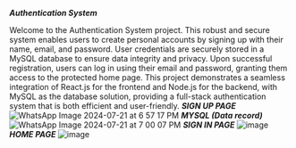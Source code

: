***Authentication System***

Welcome to the Authentication System project. This robust and secure system enables users to create personal accounts by signing up with their name, email, and password. User credentials are securely stored in a MySQL database to ensure data integrity and privacy. Upon successful registration, users can log in using their email and password, granting them access to the protected home page. This project demonstrates a seamless integration of React.js for the frontend and Node.js for the backend, with MySQL as the database solution, providing a full-stack authentication system that is both efficient and user-friendly.
***SIGN UP PAGE***
![WhatsApp Image 2024-07-21 at 6 57 17 PM](https://github.com/user-attachments/assets/00579f8c-91ec-402d-8dc4-14c16345cfaa)
***MYSQL (Data record)***
![WhatsApp Image 2024-07-21 at 7 00 07 PM](https://github.com/user-attachments/assets/7100a756-300b-4612-b7e9-a271303a28ba)
***SIGN IN PAGE***
![image](https://github.com/user-attachments/assets/b234d1ac-9166-46ee-a8cc-e06f835f8323)
***HOME PAGE***
![image](https://github.com/user-attachments/assets/be6119c9-4336-4ca8-bb90-7c7b25aea5a7)




